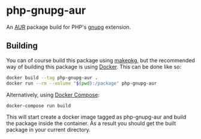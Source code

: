 # php-gnupg-aur
An [AUR] package build for PHP's [gnupg] extension.

## Building
You can of course build this package using [makepkg], but the recommended way
of building this package is using [Docker].  This can be done like so:

```bash
docker build --tag php-gnupg-aur .
docker run --rm --volume "$(pwd):/package" php-gnupg-aur
```

Alternatively, using [Docker Compose]:

```bash
docker-compose run build
```

This will start create a docker image tagged as php-gnupg-aur and build the
package inside the container.  As a result you should get the built package in
your current directory.

[AUR]: https://aur.archlinux.org/
[gnupg]: http://pecl.php.net/package/gnupg
[makepkg]: https://wiki.archlinux.org/index.php/Makepkg
[Docker]: https://www.docker.com/
[Docker Compose]: http://docs.docker.com/compose/
